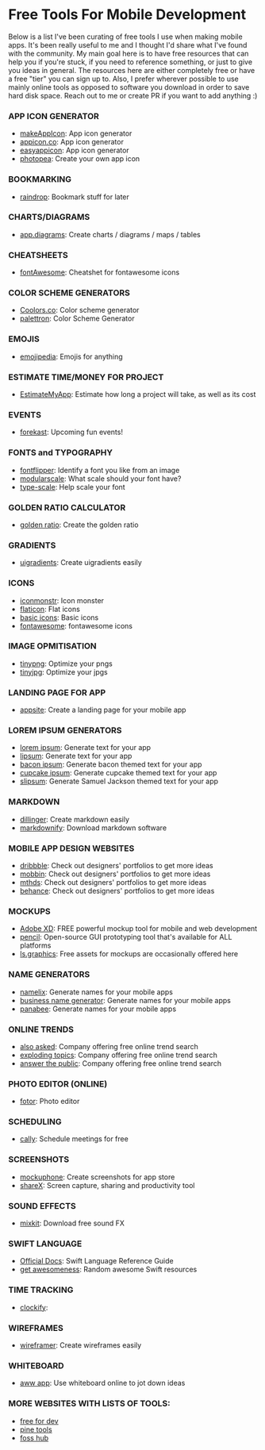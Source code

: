 # Free Tools For Mobile Development 


Below is a list I've been curating of free tools I use when making mobile apps. It's been really useful to me and I thought I'd share what I've found with the community.  My main goal here is to have free resources that can help you if you're stuck, if you need to reference something, or just to give you ideas in general. The resources here are either completely free or have a free "tier" you can sign up to. Also, I prefer wherever possible to use mainly online tools as opposed to software you download in order to save hard disk space. Reach out to me or create PR if you want to add anything :) 


### APP ICON GENERATOR 
- [makeAppIcon](https://makeappicon.com): App icon generator
- [appicon.co](https://appicon.co): App icon generator
- [easyappicon](https://easyappicon.com):  App icon generator
- [photopea](https://photopea.com): Create your own app icon



### BOOKMARKING
- [raindrop](https://raindrop.io/download): Bookmark stuff for later



### CHARTS/DIAGRAMS
- [app.diagrams](https://app.diagrams.net): Create charts / diagrams / maps / tables



### CHEATSHEETS 
- [fontAwesome](https://fontawesome.com/cheatsheet): Cheatshet for fontawesome icons



### COLOR SCHEME GENERATORS 
- [Coolors.co](https://coolors.co): Color scheme generator
- [palettron](https://paletton.com/#uid=12U0u0kllllaFw0g0qFqFg0w0aF): Color Scheme Generator 



### EMOJIS 
- [emojipedia](https://emojipedia.org): Emojis for anything



### ESTIMATE TIME/MONEY FOR PROJECT
- [EstimateMyApp](https://estimatemyapp.com): Estimate how long a project will take, as well as its cost



### EVENTS
- [forekast](https://forekast.com ): Upcoming fun events!



### FONTS and TYPOGRAPHY
- [fontflipper](https://www.fontflipper.com): Identify a font you like from an image
- [modularscale](https://www.modularscale.com/?1&em&1.5): What scale should your font have? 
- [type-scale](https://type-scale.com): Help scale your font



### GOLDEN RATIO CALCULATOR
- [golden ratio](https://miniwebtool.com/golden-section-calculator/): Create the golden ratio 



### GRADIENTS
- [uigradients](https://uigradients.com/#Mirage): Create uigradients easily



### ICONS
- [iconmonstr](https://iconmonstr.com): Icon monster
- [flaticon](https://www.flaticon.com): Flat icons
- [basic icons](https://basicons.xyz): Basic icons 
- [fontawesome](https://fontawesome.com/cheatsheet): fontawesome icons



### IMAGE OPMITISATION 
- [tinypng](https://tinypng.com): Optimize your pngs
- [tinyjpg](https://tinyjpg.com ): Optimize your jpgs



### LANDING PAGE FOR APP
- [appsite](https://appsite.skygear.io): Create a landing page for your mobile app



### LOREM IPSUM GENERATORS 
- [lorem ipsum](https://loremipsum.io): Generate text for your app
- [lipsum](https://www.lipsum.com):  Generate text for your app 
- [bacon ipsum](https://baconipsum.com):  Generate bacon themed text for your app
- [cupcake ipsum](http://www.cupcakeipsum.com):  Generate cupcake themed text for your app
- [slipsum](https://slipsum.com):  Generate Samuel Jackson themed text for your app



### MARKDOWN 
- [dillinger](www.dillinger.io): Create markdown easily 
- [markdownify](https://markdownify.js.org): Download markdown software 



### MOBILE APP DESIGN WEBSITES 
- [dribbble](https://www.dribbble.com): Check out designers' portfolios to get more ideas
- [mobbin](https://www.mobbin.com): Check out designers' portfolios to get more ideas
- [mthds](https://mthds.co): Check out designers' portfolios to get more ideas
- [behance](https://behance.net): Check out designers' portfolios to get more ideas



### MOCKUPS 
- [Adobe XD](https://www.adobe.com/ie/products/xd.html): FREE powerful mockup tool for mobile and web development
- [pencil](https://pencil.evolus.vn): Open-source GUI prototyping tool that's available for ALL platforms
- [ls.graphics](https://www.ls.graphics/free-mockups): Free assets for mockups are occasionally offered here



### NAME GENERATORS 
- [namelix](https://namelix.com): Generate names for your mobile apps 
- [business name generator](https://businessnamegenerator.com): Generate names for your mobile apps 
- [panabee](https://www.panabee.com/app-name-generator): Generate names for your mobile apps 



### ONLINE TRENDS 
- [also asked](https://alsoasked.com): Company offering free online trend search
- [exploding topics](https://explodingtopics.com): Company offering free online trend search
- [answer the public](https://answerthepublic.com): Company offering free online trend search



### PHOTO EDITOR (ONLINE)
- [fotor](https://www.fotor.com/photo-editor-app/editor/basic): Photo editor 



### SCHEDULING
- [cally](https://cally.com): Schedule meetings for free



### SCREENSHOTS
- [mockuphone](https://mockuphone.com ): Create screenshots for app store 
- [shareX](https://getsharex.com): Screen capture, sharing and productivity tool 



### SOUND EFFECTS
- [mixkit](https://mixkit.co): Download free sound FX 



### SWIFT LANGUAGE
- [Official Docs](https://swift.org): Swift Language Reference Guide
- [get awesomeness](https://getawesomeness.herokuapp.com/get/swift): Random awesome Swift resources



### TIME TRACKING 
- [clockify](https://clockify.me): 



### WIREFRAMES 
- [wireframer](https://wireframer.art): Create wireframes easily 



### WHITEBOARD 
- [aww app](https://awwapp.com/b/u0m8tjdymobz1/#): Use whiteboard online to jot down ideas




### MORE WEBSITES WITH LISTS OF TOOLS: 
- [free for dev](https://free-for.dev/#/)
- [pine tools](https://pinetools.com)
- [foss hub](https://www.fosshub.com/categories.html)
